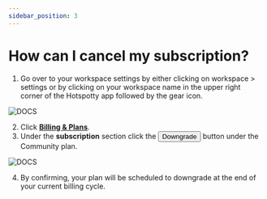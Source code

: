 ```yaml
---
sidebar_position: 3
---
```


# How can I cancel my subscription?

1. Go over to your workspace settings by either clicking on workspace > settings or by clicking on your workspace name in the upper right corner of the Hotspotty app followed by the gear icon.

![DOCS](/img/workspace/delete-workspace.png)

2. Click [**Billing & Plans**](https://app.hotspotty.net/workspace/settings/billing/details).
3. Under the **subscription** section click the <button className="hotspotty-button">Downgrade</button> button under the Community plan.

![DOCS](/img/faq/cancel-subscription.png)

4. By confirming, your plan will be scheduled to downgrade at the end of your current billing cycle.
